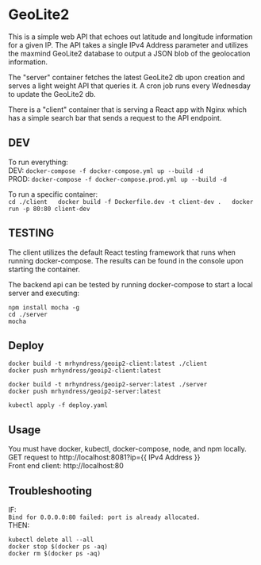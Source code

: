GeoLite2
=====================

This is a simple web API that echoes out latitude and longitude information for a given IP. The API takes a single IPv4 Address parameter and utilizes the  maxmind GeoLite2 database to output a JSON blob of the geolocation information.  

The "server" container fetches the latest GeoLite2 db upon creation and serves a light weight API that queries it. A cron job runs every Wednesday to update the GeoLite2 db.  

There is a "client" container that is serving a React app with Nginx which has a simple search bar that sends a request to the API endpoint.  

DEV
-------

To run everything:  
    DEV: 
        `docker-compose -f docker-compose.yml up --build -d`  
    PROD:
        `docker-compose -f docker-compose.prod.yml up --build -d`  
  
To run a specific container:  
    `
    cd ./client  
    docker build -f Dockerfile.dev -t client-dev .  
    docker run -p 80:80 client-dev
    `

TESTING
-------
The client utilizes the default React testing framework that runs when running docker-compose. The results can be found in the console upon starting the container.  
  
The backend api can be tested by running docker-compose to start a local server and executing:  
    
    npm install mocha -g     
    cd ./server  
    mocha  


Deploy
-------
    
    docker build -t mrhyndress/geoip2-client:latest ./client  
    docker push mrhyndress/geoip2-client:latest  
  
    docker build -t mrhyndress/geoip2-server:latest ./server  
    docker push mrhyndress/geoip2-server:latest  
  
    kubectl apply -f deploy.yaml

Usage
-------

You must have docker, kubectl, docker-compose, node, and npm locally.  
GET request to http://localhost:8081?ip={{ IPv4 Address }}  
Front end client: http://localhost:80  


Troubleshooting
-------

IF:  
    `Bind for 0.0.0.0:80 failed: port is already allocated.`   
THEN:  
    
    kubectl delete all --all
    docker stop $(docker ps -aq)  
    docker rm $(docker ps -aq)
